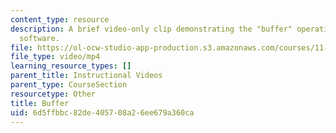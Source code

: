 ```yaml
---
content_type: resource
description: A brief video-only clip demonstrating the "buffer" operation in ArcGIS
  software.
file: https://ol-ocw-studio-app-production.s3.amazonaws.com/courses/11-205-introduction-to-spatial-analysis-fall-2019/6d5ffbbc82de405708a26ee679a360ca_MIT11_205F19_buffer.mp4
file_type: video/mp4
learning_resource_types: []
parent_title: Instructional Videos
parent_type: CourseSection
resourcetype: Other
title: Buffer
uid: 6d5ffbbc-82de-4057-08a2-6ee679a360ca
---
```

